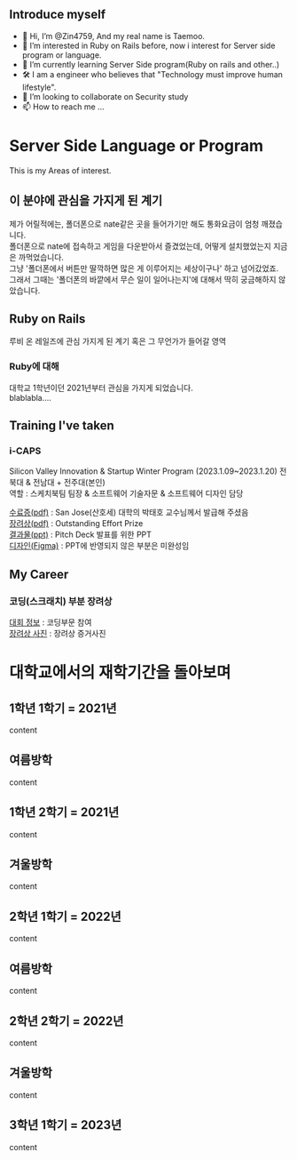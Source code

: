 ## Introduce myself
- 👋 Hi, I’m @Zin4759, And my real name is Taemoo.
- 👀 I’m interested in Ruby on Rails before, now i interest for Server side program or language.
- 🌱 I’m currently learning Server Side program(Ruby on rails and other..)
- 🛠️ I am a engineer who believes that "Technology must improve human lifestyle".
- 💞️ I’m looking to collaborate on Security study
- 📫 How to reach me ...


# Server Side Language or Program
This is my Areas of interest.<br>

## 이 분야에 관심을 가지게 된 계기
제가 어릴적에는, 폴더폰으로 nate같은 곳을 들어가기만 해도 통화요금이 엄청 깨졌습니다.<br>
폴더폰으로 nate에 접속하고 게임을 다운받아서 즐겼었는데, 어떻게 설치했었는지 지금은 까먹었습니다.<br>
그냥 '폴더폰에서 버튼만 딸깍하면 많은 게 이루어지는 세상이구나' 하고 넘어갔었죠.<br>
그래서 그때는 '폴더폰의 바깥에서 무슨 일이 일어나는지'에 대해서 딱히 궁금해하지 않았습니다.<br>
## Ruby on Rails
루비 온 레일즈에 관심 가지게 된 계기 혹은 그 무언가가 들어갈 영역
### Ruby에 대해
대학교 1학년이던 2021년부터 관심을 가지게 되었습니다.
<br>
blablabla....
<br>
## Training I've taken
### i-CAPS
 Silicon Valley Innovation & Startup Winter Program (2023.1.09~2023.1.20)
 전북대 & 전남대 + 전주대(본인)
 <br>
 역할 : 스케치북팀 팀장 & 소프트웨어 기술자문 & 소프트웨어 디자인 담당

[수료증(pdf)](https://github.com/Zin4759/Zin4759/files/11718260/default.pdf) : San Jose(산호세) 대학의 박태호 교수님께서 발급해 주셨음
<br>
[장려상(pdf)](https://github.com/Zin4759/Zin4759/files/11718261/4.Outstanding.pdf) : Outstanding Effort Prize
<br>
[결과물(ppt)](https://github.com/Zin4759/Zin4759/files/11718571/2023-winter-svsip-_._.pptx) : Pitch Deck 발표를 위한 PPT
<br>
[디자인(Figma)](https://www.figma.com/file/ukUs8eRa6SBlKgH8WB0tc5/UI?type=design&t=1UcNiZHEHXUNGhY0-1) : PPT에 반영되지 않은 부분은 미완성임

## My Career

### 코딩(스크래치) 부분 장려상
[대회 정보](https://github.com/Zin4759/Zin4759/assets/74270202/dd859952-3ae2-460c-a58e-439efcacdb78) : 코딩부문 참여
<br>
[장려상 사진](https://github.com/Zin4759/Zin4759/assets/74270202/183de468-5618-491b-adb8-a41380915df1) : 장려상 증거사진



# 대학교에서의 재학기간을 돌아보며
## 1학년 1학기 = 2021년
content
## 여름방학
content
## 1학년 2학기 = 2021년
content
## 겨울방학
content
## 2학년 1학기 = 2022년
content
## 여름방학
content
## 2학년 2학기 = 2022년
content
## 겨울방학
content
## 3학년 1학기 = 2023년
content


<!---
Zin4759/Zin4759 is a ✨ special ✨ repository because its `README.md` (this file) appears on your GitHub profile.
You can click the Preview link to take a look at your changes.
--->
